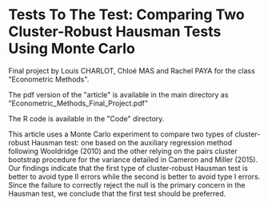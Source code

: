 # Tests To The Test: Comparing Two Cluster-Robust Hausman Tests Using Monte Carlo

Final project by Louis CHARLOT, Chloé MAS and Rachel PAYA for the class "Econometric Methods".

The pdf version of the "article" is available in the main directory as "Econometric_Methods_Final_Project.pdf"

The R code is available in the "Code" directory.


This article uses a Monte Carlo experiment to compare two types of cluster-robust Hausman
test: one based on the auxiliary regression method following Wooldridge (2010) and the
other relying on the pairs cluster bootstrap procedure for the variance detailed in Cameron
and Miller (2015). Our findings indicate that the first type of cluster-robust Hausman test
is better to avoid type II errors while the second is better to avoid type I errors. Since the
failure to correctly reject the null is the primary concern in the Hausman test, we conclude
that the first test should be preferred.


   
   
   
   
